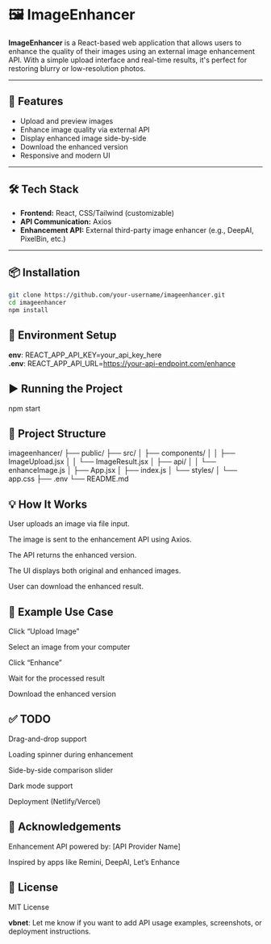 # 🖼️ ImageEnhancer

**ImageEnhancer** is a React-based web application that allows users to enhance the quality of their images using an external image enhancement API. With a simple upload interface and real-time results, it's perfect for restoring blurry or low-resolution photos.

---

## 🚀 Features

- Upload and preview images
- Enhance image quality via external API
- Display enhanced image side-by-side
- Download the enhanced version
- Responsive and modern UI

---

## 🛠️ Tech Stack

- **Frontend:** React, CSS/Tailwind (customizable)
- **API Communication:** Axios
- **Enhancement API:** External third-party image enhancer (e.g., DeepAI, PixelBin, etc.)

---

## 📦 Installation

```bash
git clone https://github.com/your-username/imageenhancer.git
cd imageenhancer
npm install
```

## 🔐 Environment Setup

**env**: REACT_APP_API_KEY=your_api_key_here
</br>
**.env**: REACT_APP_API_URL=https://your-api-endpoint.com/enhance

## ▶️ Running the Project

npm start

## 📁 Project Structure

imageenhancer/
├── public/
├── src/
│ ├── components/
│ │ ├── ImageUpload.jsx
│ │ └── ImageResult.jsx
│ ├── api/
│ │ └── enhanceImage.js
│ ├── App.jsx
│ ├── index.js
│ └── styles/
│ └── app.css
├── .env
└── README.md

## 💡 How It Works

User uploads an image via file input.

The image is sent to the enhancement API using Axios.

The API returns the enhanced version.

The UI displays both original and enhanced images.

User can download the enhanced result.

## 📸 Example Use Case

Click “Upload Image”

Select an image from your computer

Click “Enhance”

Wait for the processed result

Download the enhanced version

## ✅ TODO

Drag-and-drop support

Loading spinner during enhancement

Side-by-side comparison slider

Dark mode support

Deployment (Netlify/Vercel)

## 🙏 Acknowledgements

Enhancement API powered by: [API Provider Name]

Inspired by apps like Remini, DeepAI, Let’s Enhance

## 📄 License

MIT License

**vbnet**: Let me know if you want to add API usage examples, screenshots, or deployment instructions.
